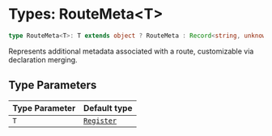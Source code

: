 # Types: RouteMeta\<T\>

```ts
type RouteMeta<T>: T extends object ? RouteMeta : Record<string, unknown>;
```

Represents additional metadata associated with a route, customizable via declaration merging.

## Type Parameters

| Type Parameter | Default type |
| ------ | ------ |
| `T` | [`Register`](../interfaces/Register.md) |
